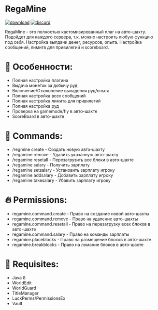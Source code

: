 # RegaMine

[![download](https://img.shields.io/github/downloads/therega/RegaAuthServer/v1.0.0-BETA/total?color=009900&logo=github&logoColor=ff2b2b)](https://github.com/therega/RegaAuthServer/releases/download/v1.0.0-BETA/RegaAuthServer.jar)
[![discord](https://img.shields.io/discord/726192072641478686?color=8000ff&label=discord&logo=discord&style=plastic)](https://discord.gg/kc7Tqfm)

RegaMine - это полностью кастомизированный плаг на авто-шахту.
Подойдет для каждого сервера, т.к. можно настроить любую функцию под себя.
Настройка выпдачи денег, ресурсов, опыта. Настройка сообщений, лимитв для привилегий и scoreboard.

# 🌱 Особенности:
+ Полная настройка плагина
+ Выдача монеток за добычу руд
+ Включение/Отключение выпадения руд/опыта
+ Полная настройка всех сообщений
+ Полная настройка лимита для привилегий
+ Полная настройка руд
+ Проверка на gamemode/fly в авто-шахте
+ ScoreBoard в авто-шахте

# 🔨 Commands:
+ /regmine create - Создать новую авто-шахту
+ /regamine remove - Удалить указанную авто-шахту
+ /regamine resetall - Перезагрузить все блоки в авто-шахте
+ /regamine salary - Получить зарплату
+ /regamine setsalary - Установить зарплату игроку
+ /regamine addsalary - Добавить зарплату игроку
+ /regamine takesalary - Убавить зарплату игроку

# 🔥 Permissions:
+ regamine.command.create - Право на создание новой авто-шахты
+ regamine.command.remove - Право на удаление авто-шахты
+ regamine.command.resetall - Право на перезагрузку всех блоков в авто-шахте
+ regamine.command.salary - Право на команды зарплаты
+ regamine.placeblocks - Право на размещение блоков в авто-шахте
+ regamine.breakblocks - Право на ломание блоков в авто-шахте

# 📜 Requisites:
+ Java 8
+ WorldEdit
+ WorldGuard
+ TitleManager
+ LuckPerms/PermissionsEx
+ Vault
